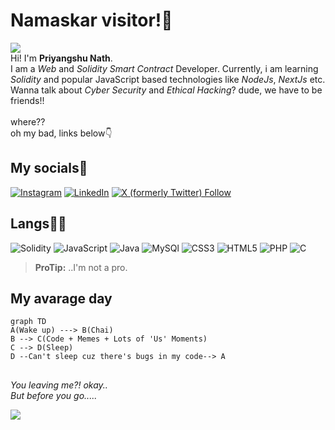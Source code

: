 # Namaskar visitor!🙏
![](https://media.tenor.com/SpXWQo0Mq7EAAAAd/welcome-michael-scott.gif) <br>
Hi! I'm **Priyangshu Nath**. <br>
I am a *Web* and *Solidity Smart Contract* Developer.
Currently, i am learning *Solidity* and popular JavaScript based technologies like *NodeJs*, *NextJs* etc.<br>
Wanna talk about *Cyber Security* and *Ethical Hacking*? dude, we have to be friends!!<br><br>
where??<br>
oh my bad, links below👇
## My socials🥸
[![Instagram](https://img.shields.io/badge/Instagram-%23E4405F.svg?logo=Instagram&logoColor=white)](https://www.instagram.com/priyangshu.nath.nath/)  [![LinkedIn](https://camo.githubusercontent.com/f17ba9730c27e5f1230325b94c8b68bbf3115d32650866f6e3d0ade68201beea/68747470733a2f2f696d672e736869656c64732e696f2f62616467652f4c696e6b6564496e2d2532333030373742352e7376673f6c6f676f3d6c696e6b6564696e266c6f676f436f6c6f723d7768697465)](www.linkedin.com/in/priyangshu-nath-16784b253) [![X (formerly Twitter) Follow](https://img.shields.io/twitter/follow/:Priyangshu_Nath)
](https://twitter.com/PriyangshuNath1)

## Langs🧑‍💻
![Solidity](https://img.shields.io/badge/Solidity-%23363636.svg?style=for-the-badge&logo=solidity&logoColor=white) ![JavaScript](https://img.shields.io/badge/javascript-%23323330.svg?style=for-the-badge&logo=javascript&logoColor=%23F7DF1E) ![Java](https://img.shields.io/badge/java-%23ED8B00.svg?style=for-the-badge&logo=openjdk&logoColor=white) ![MySQl](https://img.shields.io/badge/MySQL-005C84?style=for-the-badge&logo=mysql&logoColor=white) ![CSS3](https://img.shields.io/badge/CSS3-1572B6?style=for-the-badge&logo=css3&logoColor=white) ![HTML5](https://img.shields.io/badge/HTML5-E34F26?style=for-the-badge&logo=html5&logoColor=white) ![PHP](https://img.shields.io/badge/PHP-777BB4?style=for-the-badge&logo=php&logoColor=white) ![C](https://img.shields.io/badge/C-00599C?style=for-the-badge&logo=c&logoColor=white)
> **ProTip:** ..I'm not a pro.
## My avarage day

```mermaid
graph TD
A(Wake up) ---> B(Chai)
B --> C(Code + Memes + Lots of 'Us' Moments)
C --> D(Sleep)
D --Can't sleep cuz there's bugs in my code--> A
```
##
*You leaving me?! okay..<br>
But before you go.....*<br>

![](https://media.tenor.com/G0xHt8oFowYAAAAC/i-have-your-ip-i-have-your-ip-address.gif)
